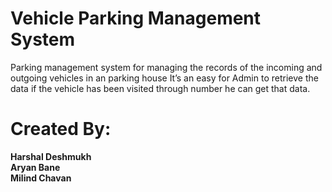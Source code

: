 # Vehicle Parking Management System

Parking management system for managing the records of the incoming and outgoing vehicles in an parking house
It’s an easy for Admin to retrieve the data if the vehicle has been visited through number
he can get that data.

# <b>Created By: <br>

  Harshal Deshmukh <br>
  Aryan Bane <br>
  Milind Chavan <br>

